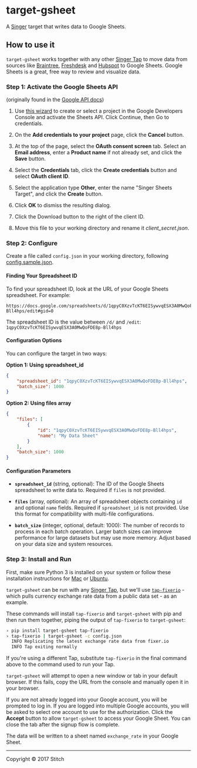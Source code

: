 # target-gsheet

A [Singer](https://singer.io) target that writes data to Google
Sheets.

## How to use it

`target-gsheet` works together with any other [Singer Tap] to move
data from sources like [Braintree], [Freshdesk] and [Hubspot] to
Google Sheets. Google Sheets is a great, free way to review and
visualize data.

### Step 1: Activate the Google Sheets API

 (originally found in the [Google API
 docs](https://developers.google.com/sheets/api/quickstart/python))
 
 1. Use [this
 wizard](https://console.developers.google.com/start/api?id=sheets.googleapis.com)
 to create or select a project in the Google Developers Console and
 activate the Sheets API. Click Continue, then Go to credentials.

 1. On the **Add credentials to your project** page, click the
 **Cancel** button.

 1. At the top of the page, select the **OAuth consent screen**
 tab. Select an **Email address**, enter a **Product name** if not
 already set, and click the **Save** button.

 1. Select the **Credentials** tab, click the **Create credentials**
 button and select **OAuth client ID**.

 1. Select the application type **Other**, enter the name "Singer
 Sheets Target", and click the **Create** button.

 1. Click **OK** to dismiss the resulting dialog.

 1. Click the Download button to the right of the client ID.

 1. Move this file to your working directory and rename it
 *client_secret.json*.

### Step 2: Configure

Create a file called `config.json` in your working directory, following [config.sample.json](config.sample.json). 

#### Finding Your Spreadsheet ID

To find your spreadsheet ID, look at the URL of your Google Sheets spreadsheet. For example:

```
https://docs.google.com/spreadsheets/d/1qpyC0XzvTcKT6EISywvqESX3A0MwQoFDE8p-Bll4hps/edit#gid=0
```

The spreadsheet ID is the value between `/d/` and `/edit`: `1qpyC0XzvTcKT6EISywvqESX3A0MwQoFDE8p-Bll4hps`

#### Configuration Options

You can configure the target in two ways:

**Option 1: Using spreadsheet_id**
```json
{
    "spreadsheet_id": "1qpyC0XzvTcKT6EISywvqESX3A0MwQoFDE8p-Bll4hps",
    "batch_size": 1000
}
```

**Option 2: Using files array**
```json
{
    "files": [
        {
            "id": "1qpyC0XzvTcKT6EISywvqESX3A0MwQoFDE8p-Bll4hps",
            "name": "My Data Sheet"
        }
    ],
    "batch_size": 1000
}
```

#### Configuration Parameters

- **`spreadsheet_id`** (string, optional): The ID of the Google Sheets spreadsheet to write data to. Required if `files` is not provided.

- **`files`** (array, optional): An array of spreadsheet objects containing `id` and optional `name` fields. Required if `spreadsheet_id` is not provided. Use this format for compatibility with multi-file configurations.

- **`batch_size`** (integer, optional, default: 1000): The number of records to process in each batch operation. Larger batch sizes can improve performance for large datasets but may use more memory. Adjust based on your data size and system resources.

### Step 3: Install and Run

First, make sure Python 3 is installed on your system or follow these
installation instructions for [Mac](python-mac) or
[Ubuntu](python-ubuntu).

`target-gsheet` can be run with any [Singer Tap], but we'll use
[`tap-fixerio`][Fixerio] - which pulls currency exchange rate data
from a public data set - as an example.

These commands will install `tap-fixerio` and `target-gsheet` with
pip and then run them together, piping the output of `tap-fixerio` to
`target-gsheet`:


```bash
› pip install target-gsheet tap-fixerio
› tap-fixerio | target-gsheet -c config.json
  INFO Replicating the latest exchange rate data from fixer.io
  INFO Tap exiting normally
```

If you're using a different Tap, substitute `tap-fixerio` in the final
command above to the command used to run your Tap.

`target-gsheet` will attempt to open a new window or tab in your
default browser. If this fails, copy the URL from the console and
manually open it in your browser.

If you are not already logged into your Google account, you will be
prompted to log in. If you are logged into multiple Google accounts,
you will be asked to select one account to use for the
authorization. Click the **Accept** button to allow `target-gsheet` to
access your Google Sheet.  You can close the tab after the signup flow
is complete.

The data will be written to a sheet named `exchange_rate` in your
Google Sheet.

---

Copyright &copy; 2017 Stitch

[Singer Tap]: https://singer.io
[Braintree]: https://github.com/singer-io/tap-braintree
[Freshdesk]: https://github.com/singer-io/tap-freshdesk
[Hubspot]: https://github.com/singer-io/tap-hubspot
[Fixerio]: https://github.com/singer-io/tap-fixerio
[python-mac]: http://docs.python-guide.org/en/latest/starting/install3/osx/
[python-ubuntu]: https://www.digitalocean.com/community/tutorials/how-to-install-python-3-and-set-up-a-local-programming-environment-on-ubuntu-16-04
